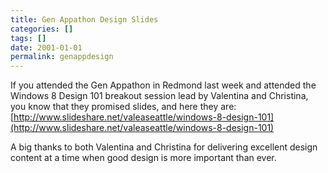 ```yaml
---
title: Gen Appathon Design Slides
categories: []
tags: []
date: 2001-01-01
permalink: genappdesign
---
```


If you attended the Gen Appathon in Redmond last week and attended the Windows 8 Design 101 breakout session lead by Valentina and Christina, you know that they promised slides, and here they are: [http://www.slideshare.net/valeaseattle/windows-8-design-101](http://www.slideshare.net/valeaseattle/windows-8-design-101)
<!-- xmore -->

A big thanks to both Valentina and Christina for delivering excellent design content at a time when good design is more important than ever.